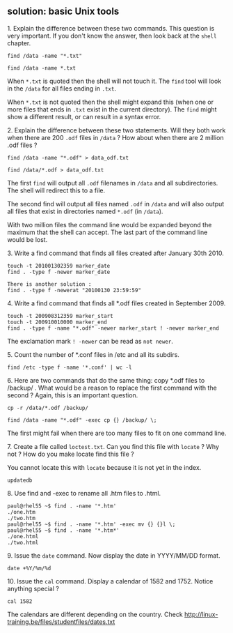 ## solution: basic Unix tools

1\. Explain the difference between these two commands. This question is
very important. If you don\'t know the answer, then look back at the
`shell` chapter.

    find /data -name "*.txt"

    find /data -name *.txt

When `*.txt` is quoted then the shell will not touch it. The `find` tool
will look in the `/data` for all files ending in `.txt`.

When `*.txt` is not quoted then the shell might expand this (when one or
more files that ends in `.txt` exist in the current directory). The
`find` might show a different result, or can result in a syntax error.

2\. Explain the difference between these two statements. Will they both
work when there are 200 `.odf` files in `/data` ? How about when there
are 2 million .odf files ?

    find /data -name "*.odf" > data_odf.txt

    find /data/*.odf > data_odf.txt

The first `find` will output all `.odf` filenames in `/data` and all
subdirectories. The shell will redirect this to a file.

The second find will output all files named `.odf` in `/data` and will
also output all files that exist in directories named `*.odf` (in
`/data`).

With two million files the command line would be expanded beyond the
maximum that the shell can accept. The last part of the command line
would be lost.

3\. Write a find command that finds all files created after January 30th
2010.

    touch -t 201001302359 marker_date
    find . -type f -newer marker_date 

    There is another solution :
    find . -type f -newerat "20100130 23:59:59"

4\. Write a find command that finds all \*.odf files created in
September 2009.

    touch -t 200908312359 marker_start
    touch -t 200910010000 marker_end
    find . -type f -name "*.odf" -newer marker_start ! -newer marker_end

The exclamation mark `! -newer` can be read as `not newer`.

5\. Count the number of \*.conf files in /etc and all its subdirs.

    find /etc -type f -name '*.conf' | wc -l

6\. Here are two commands that do the same thing: copy \*.odf files to
/backup/ . What would be a reason to replace the first command with the
second ? Again, this is an important question.

    cp -r /data/*.odf /backup/

    find /data -name "*.odf" -exec cp {} /backup/ \;

The first might fail when there are too many files to fit on one command
line.

7\. Create a file called `loctest.txt`. Can you find this file with
`locate` ? Why not ? How do you make locate find this file ?

You cannot locate this with `locate` because it is not yet in the index.

    updatedb

8\. Use find and -exec to rename all .htm files to .html.

    paul@rhel55 ~$ find . -name '*.htm'
    ./one.htm
    ./two.htm
    paul@rhel55 ~$ find . -name '*.htm' -exec mv {} {}l \;
    paul@rhel55 ~$ find . -name '*.htm*'
    ./one.html
    ./two.html

9\. Issue the `date` command. Now display the date in YYYY/MM/DD format.

    date +%Y/%m/%d

10\. Issue the `cal` command. Display a calendar of 1582 and 1752.
Notice anything special ?

    cal 1582

The calendars are different depending on the country. Check
http://linux-training.be/files/studentfiles/dates.txt
